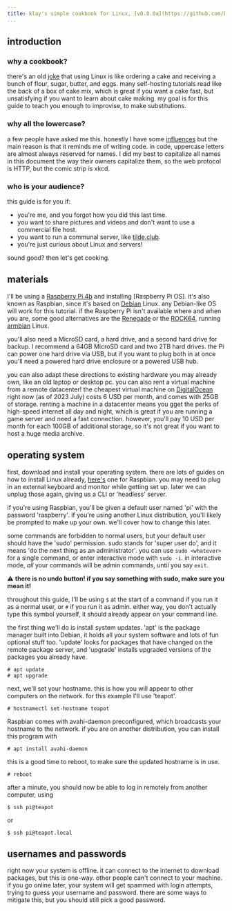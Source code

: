 ```yaml
---
title: klay's simple cookbook for Linux, [v0.8.0a](https://github.com/klaymu/self-host)
...
```


## introduction

### why a cookbook? 

there's an old [joke](https://reddit.com/r/geek/comments/4zl3e1/happy_birthday_linux_heres_your_cake) that using Linux is like ordering a cake and receiving a bunch of flour, sugar, butter, and eggs. many self-hosting tutorials read like the back of a box of cake mix, which is great if you want a cake fast, but unsatisfying if you want to learn about cake making. my goal is for this guide to teach you enough to improvise, to make substitutions.

### why all the lowercase?

a few people have asked me this. honestly I have some [influences](https://seximal.net) but the main reason is that it reminds me of writing code. in code, uppercase letters are almost always reserved for names. I did my best to capitalize all names in this document the way their owners capitalize them, so the web protocol is HTTP, but the comic strip is xkcd.

### who is your audience?

this guide is for you if:

- you're me, and you forgot how you did this last time.
- you want to share pictures and videos and don't want to use a commercial file host.
- you want to run a communal server, like [tilde.club](https://tilde.club).
- you're just curious about Linux and servers!

sound good? then let's get cooking.

## materials

I'll be using a [Raspberry Pi 4b] and installing [Raspberry Pi OS]. it's also known as Raspbian, since it's based on [Debian] Linux. any Debian-like OS will work for this tutorial. if the Raspberry Pi isn't available where and when you are, some good alternatives are the [Renegade] or the [ROCK64], running [armbian] Linux.

you'll also need a MicroSD card, a hard drive, and a second hard drive for backup. I recommend a 64GB MicroSD card and two 2TB hard drives. the Pi can power one hard drive via USB, but if you want to plug both in at once you'll need a powered hard drive enclosure or a powered USB hub.

you can also adapt these directions to existing hardware you may already own, like an old laptop or desktop pc. you can also rent a virtual machine from a remote datacenter! the cheapest virtual machine on [DigitalOcean] right now (as of 2023 July) costs 6 USD per month, and comes with 25GB of storage. renting a machine in a datacenter means you gget the perks of high-speed internet all day and night, which is great if you are running a game server and need a fast connection. however, you'll pay 10 USD per month for each 100GB of additional storage, so it's not great if you want to host a huge media archive.

<!-- todo: what about S3-compatible storage? -->

[Raspberry Pi 4b]: https://www.raspberrypi.com
[Debian]: https://www.debian.org/doc
[Renegade]: https://libre.computer/products/roc-rk3328-cc
[ROCK64]: https://www.pine64.org/devices/single-board-computers/rock64
[armbian]: https://www.armbian.com
[DigitalOcean]: https://www.digitalocean.com

## operating system

first, download and install your operating system. there are lots of guides on how to install Linux already, [here's](https://www.raspberrypi.com/tutorials/how-to-set-up-raspberry-pi) one for Raspbian. you may need to plug in an external keyboard and monitor while getting set up. later we can unplug those again, giving us a CLI or 'headless' server.

<!-- it's important to name drop CLI and 'headless' here so a newbie knows which version of Raspbian to download -->

if you're using Raspbian, you'll be given a default user named 'pi' with the password 'raspberry'. if you're using another Linux distribution, you'll likely be prompted to make up your own. we'll cover how to change this later.

some commands are forbidden to normal users, but your default user should have the 'sudo' permission. sudo stands for 'super user do', and it means 'do the next thing as an administrator'. you can use `sudo <whatever>` for a single command, or enter interactive mode with `sudo -i`. in interactive mode, *all* your commands will be admin commands, until you say `exit`.

:warning: **there is no undo button! if you say something with sudo, make sure you mean it!**

throughout this guide, I'll be using `$` at the start of a command if you run it as a normal user, or `#` if you run it as admin. either way, you don't actually type this symbol yourself, it should already appear on your command line.

the first thing we'll do is install system updates. 'apt' is the package manager built into Debian, it holds all your system software and lots of fun optional stuff too. 'update' looks for packages that have changed on the remote package server, and 'upgrade' installs upgraded versions of the packages you already have.
```
# apt update
# apt upgrade
```
next, we'll set your hostname. this is how you will appear to other computers on the network. for this example I'll use 'teapot'.
```
# hostnamectl set-hostname teapot
```
Raspbian comes with avahi-daemon preconfigured, which broadcasts your hostname to the network. if you are on another distribution, you can install this program with
```
# apt install avahi-daemon
```
this is a good time to reboot, to make sure the updated hostname is in use.
```
# reboot
```
after a minute, you should now be able to log in remotely from another computer, using
```
$ ssh pi@teapot
```
or
```
$ ssh pi@teapot.local
```

## usernames and passwords

right now your system is offline. it can connect to the internet to download packages, but this is one-way. other people can't connect to your machine. if you go online later, your system will get spammed with login attempts, trying to guess your username and password. there are some ways to mitigate this, but you should still pick a good password.